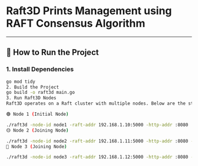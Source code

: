 # Raft3D Prints Management using RAFT Consensus Algorithm

---

## 🚀 How to Run the Project

### 1. Install Dependencies  
```bash
go mod tidy
2. Build the Project
go build -o raft3d main.go
3. Run Raft3D Nodes
Raft3D operates on a Raft cluster with multiple nodes. Below are the steps to start three nodes:

🟢 Node 1 (Initial Node)

./raft3d -node-id node1 -raft-addr 192.168.1.10:5000 -http-addr :8080
🟡 Node 2 (Joining Node)

./raft3d -node-id node2 -raft-addr 192.168.1.11:5000 -http-addr :8080 -join-addr 192.168.1.10:5000
🔵 Node 3 (Joining Node)

./raft3d -node-id node3 -raft-addr 192.168.1.12:5000 -http-addr :8080 -join-addr 192.168.1.10:5000
